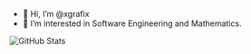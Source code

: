 - 👋 Hi, I’m @xgrafix
- 📐 I’m interested in Software Engineering and Mathematics.

![GitHub Stats](https://github-readme-stats.vercel.app/api/top-langs/?username=xgrafix&theme=default&show_icons=true&hide_border=true&layout=compact)
